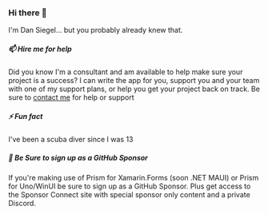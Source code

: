 ### Hi there 👋

I'm Dan Siegel... but you probably already knew that.

<!--
**dansiegel/dansiegel** is a ✨ _special_ ✨ repository because its `README.md` (this file) appears on your GitHub profile.

Here are some ideas to get you started:

- 🔭 I’m currently working on ...
- 🌱 I’m currently learning ...
- 👯 I’m looking to collaborate on ...
-  ...
- 💬 Ask me about ...
-->

##### 📫 Hire me for help

Did you know I'm a consultant and am available to help make sure your project is a success? I can write the app for you, support you and your team with one of my support plans, or help you get your project back on track. Be sure to [contact me](https://avantipoint.com/contact?utm_source=github&utm_method=profile-readme) for help or support

##### ⚡ Fun fact

I've been a scuba diver since I was 13

##### 🤔 Be Sure to sign up as a GitHub Sponsor

If you're making use of Prism for Xamarin.Forms (soon .NET MAUI) or Prism for Uno/WinUI be sure to sign up as a GitHub Sponsor. Plus get access to the Sponsor Connect site with special sponsor only content and a private Discord.
